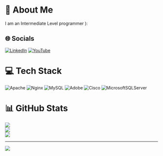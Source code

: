 # 💫 About Me
I am an Intermediate Level programmer ):


## 🌐 Socials
[![LinkedIn](https://img.shields.io/badge/LinkedIn-%230077B5.svg?logo=linkedin&logoColor=white)](https://linkedin.com/in/www.linkedin.com/in/m-n-m-saki-b9760b2a4) [![YouTube](https://img.shields.io/badge/YouTube-%23FF0000.svg?logo=youtube&logoColor=white)](https://www.youtube.com/channel/UCFw6v4MKrvRiQVgqkedJzLw)


# 💻 Tech Stack
![Apache](https://img.shields.io/badge/apache-%23D42029.svg?style=for-the-badge&logo=apache&logoColor=white) ![Nginx](https://img.shields.io/badge/nginx-%23009639.svg?style=for-the-badge&logo=nginx&logoColor=white) ![MySQL](https://img.shields.io/badge/mysql-%2300000f.svg?style=for-the-badge&logo=mysql&logoColor=white) ![Adobe](https://img.shields.io/badge/adobe-%23FF0000.svg?style=for-the-badge&logo=adobe&logoColor=white) ![Cisco](https://img.shields.io/badge/cisco-%23049fd9.svg?style=for-the-badge&logo=cisco&logoColor=black) ![MicrosoftSQLServer](https://img.shields.io/badge/Microsoft%20SQL%20Server-CC2927?style=for-the-badge&logo=microsoft%20sql%20server&logoColor=white)
# 📊 GitHub Stats
![](https://github-readme-stats.vercel.app/api?username=M-N-M-SAKi&theme=dark&hide_border=false&include_all_commits=false&count_private=true)<br/>
![](https://github-readme-streak-stats.herokuapp.com/?user=M-N-M-SAKi&theme=dark&hide_border=false)<br/>
![](https://github-readme-stats.vercel.app/api/top-langs/?username=M-N-M-SAKi&theme=dark&hide_border=false&include_all_commits=false&count_private=true&layout=compact)

---
[![](https://visitcount.itsvg.in/api?id=M-N-M-SAKi&icon=0&color=0)](https://visitcount.itsvg.in)

<!-- Proudly created with GPRM ( https://gprm.itsvg.in ) -->
